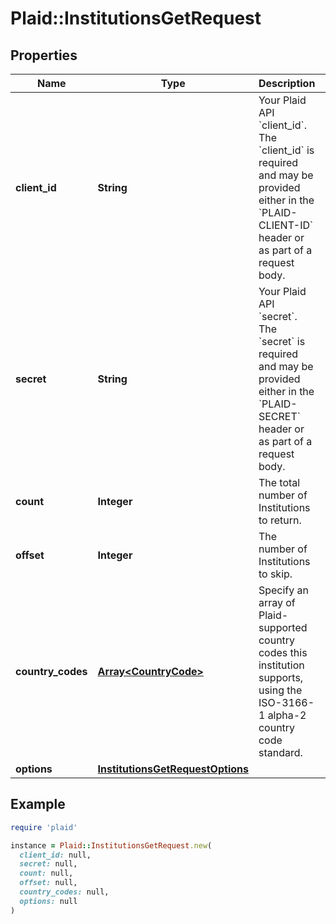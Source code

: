 # Plaid::InstitutionsGetRequest

## Properties

| Name | Type | Description | Notes |
| ---- | ---- | ----------- | ----- |
| **client_id** | **String** | Your Plaid API &#x60;client_id&#x60;. The &#x60;client_id&#x60; is required and may be provided either in the &#x60;PLAID-CLIENT-ID&#x60; header or as part of a request body. | [optional] |
| **secret** | **String** | Your Plaid API &#x60;secret&#x60;. The &#x60;secret&#x60; is required and may be provided either in the &#x60;PLAID-SECRET&#x60; header or as part of a request body. | [optional] |
| **count** | **Integer** | The total number of Institutions to return. |  |
| **offset** | **Integer** | The number of Institutions to skip. |  |
| **country_codes** | [**Array&lt;CountryCode&gt;**](CountryCode.md) | Specify an array of Plaid-supported country codes this institution supports, using the ISO-3166-1 alpha-2 country code standard.  |  |
| **options** | [**InstitutionsGetRequestOptions**](InstitutionsGetRequestOptions.md) |  | [optional] |

## Example

```ruby
require 'plaid'

instance = Plaid::InstitutionsGetRequest.new(
  client_id: null,
  secret: null,
  count: null,
  offset: null,
  country_codes: null,
  options: null
)
```


